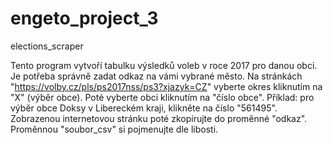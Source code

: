 # engeto_project_3
elections_scraper

Tento program vytvoří tabulku výsledků voleb v roce 2017
pro danou obci. Je potřeba správně zadat odkaz na vámi vybrané město.
Na stránkách "https://volby.cz/pls/ps2017nss/ps3?xjazyk=CZ" 
vyberte okres kliknutím na "X" (výběr obce). Poté vyberte obci kliknutím na 
"číslo obce". 
Příklad: pro výběr obce Doksy v Libereckém kraji, klikněte na číslo "561495".
Zobrazenou internetovou stránku poté zkopírujte do proměnné "odkaz". 
Proměnnou "soubor_csv" si pojmenujte dle libosti.

